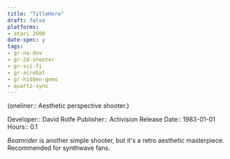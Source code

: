 ```yaml
---
title: "TitleHere"
draft: false
platforms:
- atari 2600
date-spec: y
tags:
- gr-na-dev
- gr-2d-shooter
- gr-sci-fi 
- gr-acrobat 
- gr-hidden-gems
- quartz-sync
---
```


(oneliner:: Aesthetic perspective shooter.)

Developer:: David Rolfe
Publisher:: Activision
Release Date:: 1983-01-01
Hours:: 0.1

*Beamrider* is another simple shooter, but it's a retro aesthetic masterpiece. Recommended for synthwave fans.